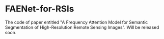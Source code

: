 # FAENet-for-RSIs
The code of paper entitled "A Frequency Attention Model for Semantic Segmentation of High-Resolution Remote Sensing Images".
Will be released soon.

